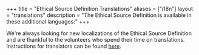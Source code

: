 +++
title = "Ethical Source Definition Translations"
aliases = ["i18n"]
layout = "translations"
description = "The Ethical Source Definition is available in these additional languages:"
+++

We're always looking for new localizations of the Ethical Source Definition and are thankful to the volunteers who spend their time on translations. Instructions for translators can be found [here](https://github.com/ContributorCovenant/ethicalsource#translating).
